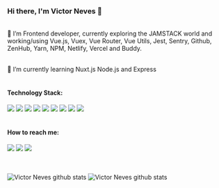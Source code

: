 ### Hi there, I'm Victor Neves 👋

\
🔭 I’m Frontend developer, currently exploring the JAMSTACK world and working/using Vue.js, Vuex, Vue Router, Vue Utils, Jest, Sentry, Github, ZenHub, Yarn, NPM, Netlify, Vercel and Buddy.

\
🌱 I’m currently learning Nuxt.js Node.js and Express
<br/><br/>

#### Technology Stack:

![](https://img.shields.io/badge/html-%23239120.svg?&style=for-the-badge&logo=html5&logoColor=white) ![](https://img.shields.io/badge/html5%20-%23E34F26.svg?&style=for-the-badge&logo=html5&logoColor=white) ![](https://img.shields.io/badge/css-%23239120.svg?&style=for-the-badge&logo=css3&logoColor=white) ![](https://img.shields.io/badge/css3%20-%231572B6.svg?&style=for-the-badge&logo=css3&logoColor=white) ![](https://img.shields.io/badge/sass%20-%23CC6699.svg?&style=for-the-badge&logo=sass&logoColor=white) ![](https://img.shields.io/badge/javascript-%23F7DF1E.svg?&style=for-the-badge&logo=javascript&logoColor=black) ![](https://img.shields.io/badge/jquery%20-%230769AD.svg?&style=for-the-badge&logo=jquery&logoColor=white) ![](https://img.shields.io/badge/vuejs%20-%2335495e.svg?&style=for-the-badge&logo=vue.js&logoColor=%234FC08D) ![](https://img.shields.io/badge/netlify%20-00C7B7.svg?&style=for-the-badge&logo=netlify&logoColor=white)
<br/><br/>

#### How to reach me:
[![](https://img.shields.io/badge/twitter-%231DA1F2.svg?&style=for-the-badge&logo=twitter&logoColor=white)](https://twitter.com/vitorneves) [![](https://img.shields.io/badge/linkedin-%230077B5.svg?&style=for-the-badge&logo=linkedin&logoColor=white)](https://www.linkedin.com/in/victorneves-frontend/) [![](https://img.shields.io/badge/github-%23100000.svg?&style=for-the-badge&logo=github&logoColor=white)](https://github.com/victorlmneves)

<br/><br/>
<img align="top" src="https://github-readme-stats.vercel.app/api?username=victorlmneves&show_icons=true&hide=stars,contribs&count_private=true&theme=dark&layout=compact" alt="Victor Neves github stats" /> <img align="top" src="https://github-readme-stats.vercel.app/api/top-langs/?username=victorlmneves&theme=dark&layout=compact" alt="Victor Neves github stats" />

<!--
![Victor Neves github stats](https://github-readme-stats.vercel.app/api?username=victorlmneves&show_icons=true&hide=stars,contribs&count_private=true&theme=dark&layout=compact)
[![Top Langs](https://github-readme-stats.vercel.app/api/top-langs/?username=victorlmneves&theme=dark&layout=compact)](https://github.com/victorlmneves/github-readme-stats)
-->

<!--
**victorlmneves/victorlmneves** is a ✨ _special_ ✨ repository because its `README.md` (this file) appears on your GitHub profile.

Here are some ideas to get you started:

- 🔭 I’m currently working on ...
- 🌱 I’m currently learning ...
- 👯 I’m looking to collaborate on ...
- 🤔 I’m looking for help with ...
- 💬 Ask me about ...
- 📫 How to reach me: ...
- 😄 Pronouns: ...
- ⚡ Fun fact: ...
-->
